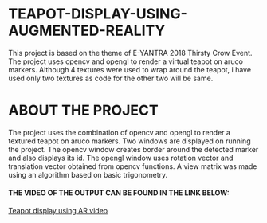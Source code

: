 # TEAPOT-DISPLAY-USING-AUGMENTED-REALITY
This project is based on the theme of E-YANTRA 2018 Thirsty Crow Event.
The project uses opencv and opengl to render a virtual teapot on aruco markers.
Although 4 textures were used to wrap around the teapot, i have used only two textures as code for the other two will be same.

# ABOUT THE PROJECT
The project uses the combination of opencv and opengl to render a textured teapot on aruco markers.
Two windows are displayed on running the project.
The opencv window creates border around the detected marker and also displays its id.
The opengl window uses rotation vector and translation vector obtained from opencv functions.
A view matrix was made using an algorithm based on basic trigonometry.

#### THE VIDEO OF THE OUTPUT CAN BE FOUND IN THE LINK BELOW:
[Teapot display using AR video](https://drive.google.com/file/d/1d4Gg31SEnZxHiLySTMBHkPcUBMTuvqav/view?usp=sharing)


